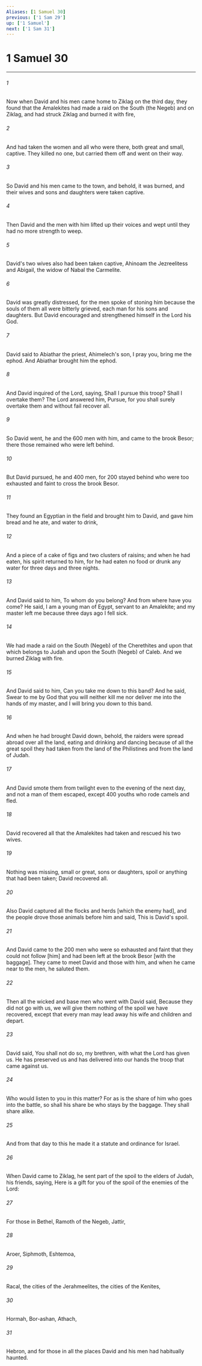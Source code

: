 ```yaml
---
Aliases: [1 Samuel 30]
previous: ['1 Sam 29']
up: ['1 Samuel']
next: ['1 Sam 31']
---
```

# 1 Samuel 30

***














###### 1 






Now when David and his men came home to Ziklag on the third day, they found that the Amalekites had made a raid on the South (the Negeb) and on Ziklag, and had struck Ziklag and burned it with fire, 













###### 2 






And had taken the women and all who were there, both great and small, captive. They killed no one, but carried them off and went on their way. 













###### 3 






So David and his men came to the town, and behold, it was burned, and their wives and sons and daughters were taken captive. 













###### 4 






Then David and the men with him lifted up their voices and wept until they had no more strength to weep. 













###### 5 






David's two wives also had been taken captive, Ahinoam the Jezreelitess and Abigail, the widow of Nabal the Carmelite. 













###### 6 






David was greatly distressed, for the men spoke of stoning him because the souls of them all were bitterly grieved, each man for his sons and daughters. But David encouraged and strengthened himself in the Lord his God. 













###### 7 






David said to Abiathar the priest, Ahimelech's son, I pray you, bring me the ephod. And Abiathar brought him the ephod. 













###### 8 






And David inquired of the Lord, saying, Shall I pursue this troop? Shall I overtake them? The Lord answered him, Pursue, for you shall surely overtake them and without fail recover all. 













###### 9 






So David went, he and the 600 men with him, and came to the brook Besor; there those remained who were left behind. 













###### 10 






But David pursued, he and 400 men, for 200 stayed behind who were too exhausted and faint to cross the brook Besor. 













###### 11 






They found an Egyptian in the field and brought him to David, and gave him bread and he ate, and water to drink, 













###### 12 






And a piece of a cake of figs and two clusters of raisins; and when he had eaten, his spirit returned to him, for he had eaten no food or drunk any water for three days and three nights. 













###### 13 






And David said to him, To whom do you belong? And from where have you come? He said, I am a young man of Egypt, servant to an Amalekite; and my master left me because three days ago I fell sick. 













###### 14 






We had made a raid on the South (Negeb) of the Cherethites and upon that which belongs to Judah and upon the South (Negeb) of Caleb. And we burned Ziklag with fire. 













###### 15 






And David said to him, Can you take me down to this band? And he said, Swear to me by God that you will neither kill me nor deliver me into the hands of my master, and I will bring you down to this band. 













###### 16 






And when he had brought David down, behold, the raiders were spread abroad over all the land, eating and drinking and dancing because of all the great spoil they had taken from the land of the Philistines and from the land of Judah. 













###### 17 






And David smote them from twilight even to the evening of the next day, and not a man of them escaped, except 400 youths who rode camels and fled. 













###### 18 






David recovered all that the Amalekites had taken and rescued his two wives. 













###### 19 






Nothing was missing, small or great, sons or daughters, spoil or anything that had been taken; David recovered all. 













###### 20 






Also David captured all the flocks and herds [which the enemy had], and the people drove those animals before him and said, This is David's spoil. 













###### 21 






And David came to the 200 men who were so exhausted and faint that they could not follow [him] and had been left at the brook Besor [with the baggage]. They came to meet David and those with him, and when he came near to the men, he saluted them. 













###### 22 






Then all the wicked and base men who went with David said, Because they did not go with us, we will give them nothing of the spoil we have recovered, except that every man may lead away his wife and children and depart. 













###### 23 






David said, You shall not do so, my brethren, with what the Lord has given us. He has preserved us and has delivered into our hands the troop that came against us. 













###### 24 






Who would listen to you in this matter? For as is the share of him who goes into the battle, so shall his share be who stays by the baggage. They shall share alike. 













###### 25 






And from that day to this he made it a statute and ordinance for Israel. 













###### 26 






When David came to Ziklag, he sent part of the spoil to the elders of Judah, his friends, saying, Here is a gift for you of the spoil of the enemies of the Lord: 













###### 27 






For those in Bethel, Ramoth of the Negeb, Jattir, 













###### 28 






Aroer, Siphmoth, Eshtemoa, 













###### 29 






Racal, the cities of the Jerahmeelites, the cities of the Kenites, 













###### 30 






Hormah, Bor-ashan, Athach, 













###### 31 






Hebron, and for those in all the places David and his men had habitually haunted.
